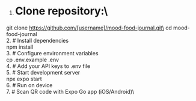 1. # Clone repository:\
  git clone https://github.com/[username]/mood-food-journal.git\
  cd mood-food-journal\
2.  # Install dependencies\
  npm install\
3.  # Configure environment variables\
  cp .env.example .env\
4. # Add your API keys to .env file\
5. # Start development server\
  npx expo start\
6. # Run on device\
7. # Scan QR code with Expo Go app (iOS/Android)\
